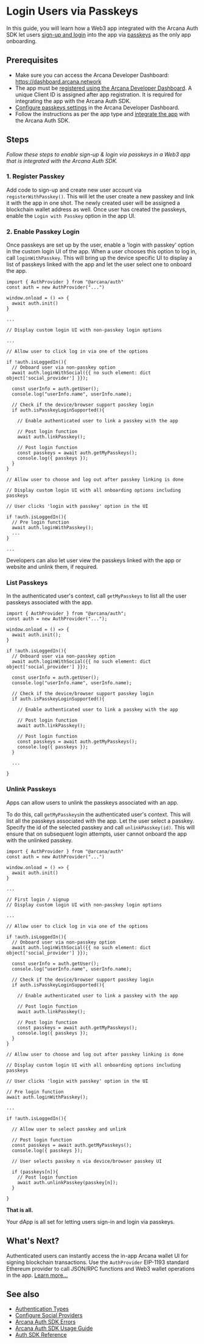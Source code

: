 # Login Users via Passkeys

In this guide, you will learn how a Web3 app integrated with the Arcana Auth SDK let users [sign-up and login](../../../../concepts/authtype/auth-passkeys/#sign-up-login) into the app via [passkeys](../../../../concepts/authtype/auth-passkeys/) as the only app onboarding.

## Prerequisites

- Make sure you can access the Arcana Developer Dashboard: <https://dashboard.arcana.network>
- The app must be [registered using the Arcana Developer Dashboard](../../../../setup/config-auth/register-app/). A unique Client ID is assigned after app registration. It is required for integrating the app with the Arcana Auth SDK.
- [Configure passkeys settings](../../../../setup/config-auth-passkeys/) in the Arcana Developer Dashboard.
- Follow the instructions as per the app type and [integrate the app](../../../integrate/vanilla-html-css-js/) with the Arcana Auth SDK.

## Steps

*Follow these steps to enable sign-up & login via passkeys in a Web3 app that is integrated with the Arcana Auth SDK.*

### 1. Register Passkey

Add code to sign-up and create new user account via `registerWithPasskey()`. This will let the user create a new passkey and link it with the app in one shot. The newly created user will be assigned a blockchain wallet address as well. Once user has created the passkeys, enable the `Login with Passkey` option in the app UI.

### 2. Enable Passkey Login

Once passkeys are set up by the user, enable a 'login with passkey' option in the custom login UI of the app. When a user chooses this option to log in, call `loginWithPasskey`. This will bring up the device specific UI to display a list of passkeys linked with the app and let the user select one to onboard the app.

```
import { AuthProvider } from "@arcana/auth"
const auth = new AuthProvider("...")

window.onload = () => {
  await auth.init()
}

...

// Display custom login UI with non-passkey login options

...

// Allow user to click log in via one of the options

if !auth.isLoggedIn(){
  // Onboard user via non-passkey option
  await auth.loginWithSocial({{ no such element: dict object['social_provider'] }});

  const userInfo = auth.getUser();
  console.log("userInfo.name", userInfo.name);

  // Check if the device/browser support passkey login
  if auth.isPasskeyLoginSupported(){

    // Enable authenticated user to link a passkey with the app

    // Post login function
    await auth.linkPasskey();

    // Post login function
    const passkeys = await auth.getMyPasskeys();
    console.log({ passkeys });
  }
}

// Allow user to choose and log out after passkey linking is done

// Display custom login UI with all onboarding options including passkeys

// User clicks 'login with passkey' option in the UI

if !auth.isLoggedIn(){
  // Pre login function
  await auth.loginWithPasskey();
  ...
}

...

```

Developers can also let user view the passkeys linked with the app or website and unlink them, if required.

### List Passkeys

In the authenticated user's context, call `getMyPasskeys` to list all the user passkeys associated with the app.

```
import { AuthProvider } from "@arcana/auth";
const auth = new AuthProvider("...");

window.onload = () => {
  await auth.init();
}

if !auth.isLoggedIn(){
  // Onboard user via non-passkey option
  await auth.loginWithSocial({{ no such element: dict object['social_provider'] }});

  const userInfo = auth.getUser();
  console.log("userInfo.name", userInfo.name);

  // Check if the device/browser support passkey login
  if auth.isPasskeyLoginSupported(){

    // Enable authenticated user to link a passkey with the app

    // Post login function
    await auth.linkPasskey();

    // Post login function
    const passkeys = await auth.getMyPasskeys();
    console.log({ passkeys });
  }

  ...

}

```

### Unlink Passkeys

Apps can allow users to unlink the passkeys associated with an app.

To do this, call `getMyPasskeys`in the authenticated user's context. This will list all the passkeys associated with the app. Let the user select a passkey. Specify the id of the selected passkey and call `unlinkPasskey(id)`. This will ensure that on subsequent login attempts, user cannot onboard the app with the unlinked passkey.

```
import { AuthProvider } from "@arcana/auth"
const auth = new AuthProvider("...")

window.onload = () => {
  await auth.init()
}

...

// First login / signup
// Display custom login UI with non-passkey login options

...

// Allow user to click log in via one of the options

if !auth.isLoggedIn(){
  // Onboard user via non-passkey option
  await auth.loginWithSocial({{ no such element: dict object['social_provider'] }});

  const userInfo = auth.getUser();
  console.log("userInfo.name", userInfo.name);

  // Check if the device/browser support passkey login
  if auth.isPasskeyLoginSupported(){

    // Enable authenticated user to link a passkey with the app

    // Post login function
    await auth.linkPasskey();

    // Post login function
    const passkeys = await auth.getMyPasskeys();
    console.log({ passkeys });
  }
}

// Allow user to choose and log out after passkey linking is done

// Display custom login UI with all onboarding options including passkeys

// User clicks 'login with passkey' option in the UI

// Pre login function
await auth.loginWithPasskey();

...

if !auth.isLoggedIn(){

  // Allow user to select passkey and unlink

  // Post login function
  const passkeys = await auth.getMyPasskeys();
  console.log({ passkeys });

  // User selects passkey n via device/browser passkey UI

  if (passkeys[n]){
    // Post login function
    await auth.unlinkPasskey(passkey[n]);
  }

}

```

**That is all.**

Your dApp is all set for letting users sign-in and login via passkeys.

## What's Next?

Authenticated users can instantly access the in-app Arcana wallet UI for signing blockchain transactions. Use the `AuthProvider` EIP-1193 standard Ethereum provider to call JSON/RPC functions and Web3 wallet operations in the app. [Learn more...](../../../web3-ops/evm/)

## See also

- [Authentication Types](../../../../concepts/authtype/)
- [Configure Social Providers](../../../../setup/)
- [Arcana Auth SDK Errors](../../../auth-error-msg/)
- [Arcana Auth SDK Usage Guide](../../../auth-usage-guide/)
- [Auth SDK Reference](https://authsdk-ref-guide.netlify.app/)
